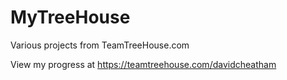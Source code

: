 # MyTreeHouse

Various projects from TeamTreeHouse.com

View my progress at https://teamtreehouse.com/davidcheatham
